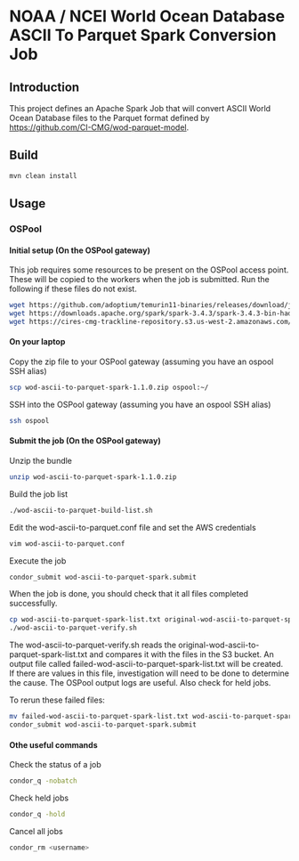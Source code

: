 # NOAA / NCEI World Ocean Database ASCII To Parquet Spark Conversion Job

## Introduction

This project defines an Apache Spark Job that will convert ASCII World Ocean
Database files to the Parquet format defined by https://github.com/CI-CMG/wod-parquet-model.

## Build
```bash
mvn clean install
```

## Usage 

### OSPool

#### Initial setup (On the OSPool gateway)

This job requires some resources to be present on the OSPool access point.  These will be copied to the workers
when the job is submitted.  Run the following if these files do not exist.

```bash
wget https://github.com/adoptium/temurin11-binaries/releases/download/jdk-11.0.23%2B9/OpenJDK11U-jre_x64_linux_hotspot_11.0.23_9.tar.gz
wget https://downloads.apache.org/spark/spark-3.4.3/spark-3.4.3-bin-hadoop3-scala2.13.tgz
wget https://cires-cmg-trackline-repository.s3.us-west-2.amazonaws.com/release/edu/colorado/cires/cmg/aws/aws-cli/1.0.1/aws-cli-1.0.1-exe.jar
```

#### On your laptop

Copy the zip file to your OSPool gateway (assuming you have an ospool SSH alias)
```bash
scp wod-ascii-to-parquet-spark-1.1.0.zip ospool:~/
```

SSH into the OSPool gateway (assuming you have an ospool SSH alias)
```bash
ssh ospool
```

#### Submit the job (On the OSPool gateway)

Unzip the bundle
```bash
unzip wod-ascii-to-parquet-spark-1.1.0.zip
```

Build the job list
```bash
./wod-ascii-to-parquet-build-list.sh
```

Edit the wod-ascii-to-parquet.conf file and set the AWS credentials
```bash
vim wod-ascii-to-parquet.conf
```

Execute the job
```bash
condor_submit wod-ascii-to-parquet-spark.submit
```

When the job is done, you should check that it all files completed successfully.

```bash
cp wod-ascii-to-parquet-spark-list.txt original-wod-ascii-to-parquet-spark-list.txt
./wod-ascii-to-parquet-verify.sh
```
The wod-ascii-to-parquet-verify.sh reads the original-wod-ascii-to-parquet-spark-list.txt and compares it
with the files in the S3 bucket.  An output file called failed-wod-ascii-to-parquet-spark-list.txt will
be created.  If there are values in this file, investigation will need to be done
to determine the cause.  The OSPool output logs are useful. Also check for held jobs.

To rerun these failed files:
```bash
mv failed-wod-ascii-to-parquet-spark-list.txt wod-ascii-to-parquet-spark-list.txt
condor_submit wod-ascii-to-parquet-spark.submit
```


#### Othe useful commands

Check the status of a job
```bash
condor_q -nobatch
```

Check held jobs
```bash
condor_q -hold
```

Cancel all jobs
```bash
condor_rm <username>
```






